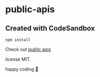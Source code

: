# public-apis
Created with CodeSandbox
----

```
npm install
```

Check out [public apis]("publicapis.org")


license MIT.

happy coding 💜